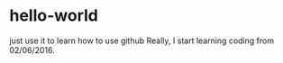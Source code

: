 # hello-world
just use it to learn how to use github
Really, I start learning coding from 02/06/2016.
